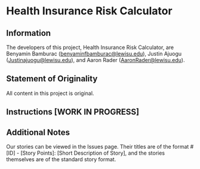 # Health Insurance Risk Calculator
## Information
The developers of this project, Health Insurance Risk Calculator, are Benyamin Bamburac (benyaminfbamburac@lewisu.edu), Justin Ajuogu (Justinajuogu@lewisu.edu), and Aaron Rader (AaronRader@lewisu.edu).

## Statement of Originality
All content in this project is original.

## Instructions [WORK IN PROGRESS]

## Additional Notes
Our stories can be viewed in the Issues page. Their titles are of the format #[ID] - [Story Points]: [Short Description of Story], and the stories themselves are of the standard story format.